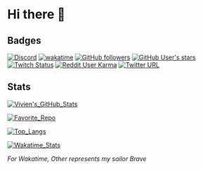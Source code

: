 # Hi there 👋
## Badges

[![Discord](https://img.shields.io/discord/818449610090741771)](https://discord.gg/abNbgfBfRY)
[![wakatime](https://wakatime.com/badge/user/f80f0750-f2e7-475a-a857-7e891df542a1.svg)](https://github-readme-stats.vercel.app/api/top-langs/?username=vivimouret29&langs_count=10&theme=dark&layout=compact)
[![GitHub followers](https://img.shields.io/github/followers/vivimouret29)](https://github.com/vivimouret29?tab=followers)
[![GitHub User's stars](https://img.shields.io/github/stars/vivimouret29)](https://github.com/vivimouret29/bot_discord/stargazers)
[![Twitch Status](https://img.shields.io/twitch/status/daftmob)](https://www.twitch.tv/daftmob)
[![Reddit User Karma](https://img.shields.io/reddit/user-karma/combined/NumerousBreakfast119)](https://www.reddit.com/user/NumerousBreakfast119)
[![Twitter URL](https://img.shields.io/twitter/url?url=https%3A%2F%2Ftwitter.com%2Fjustviivs)](https://twitter.com/OldMemeArchive/status/1450096443490983946)

## Stats

[![Vivien's_GitHub_Stats](https://github-readme-stats.vercel.app/api?username=vivimouret29&show_icons=true&theme=dark)](https://github.com/vivimouret29)

[![Favorite_Repo](https://github-readme-stats.vercel.app/api/pin/?username=vivimouret29&repo=mast1_ai&theme=dark)](https://github.com/vivimouret29/mast1_ai)

[![Top_Langs](https://github-readme-stats.vercel.app/api/top-langs/?username=vivimouret29&langs_count=10&theme=dark&layout=compact)](https://github.com/vivimouret29)

[![Wakatime_Stats](https://github-readme-stats.vercel.app/api/wakatime?username=vivimouret29&theme=dark&layout=default)](https://github.com/vivimouret29)

*For Wakatime, Other represents my sailor Brave*

<!--
**vivimouret29/vivimouret29** is a ✨ _special_ ✨ repository because its `README.md` (this file) appears on your GitHub profile.

Here are some ideas to get you started:

- 🔭 I’m currently working on ...
- 🌱 I’m currently learning ...
- 👯 I’m looking to collaborate on ...
- 🤔 I’m looking for help with ...
- 💬 Ask me about ...
- 📫 How to reach me: ...
- 😄 Pronouns: ...
- ⚡ Fun fact: ...
-->
